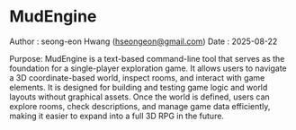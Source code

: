 # MudEngine

Author : seong-eon Hwang (hseongeon@gmail.com)
Date   : 2025-08-22

Purpose:
    MudEngine is a text-based command-line tool that serves as the foundation
    for a single-player exploration game. It allows users to navigate a 3D
    coordinate-based world, inspect rooms, and interact with game elements.
    It is designed for building and testing game logic and world layouts
    without graphical assets. Once the world is defined, users can explore
    rooms, check descriptions, and manage game data efficiently, making
    it easier to expand into a full 3D RPG in the future.